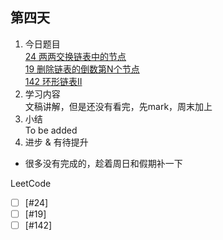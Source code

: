 ## 第四天

1. 今日题目   
 [24 两两交换链表中的节点](https://leetcode.cn/problems/swap-nodes-in-pairs/)  
 [19 删除链表的倒数第N个节点](https://leetcode.cn/problems/remove-nth-node-from-end-of-list/)  
 [142 环形链表II](https://leetcode.cn/problems/linked-list-cycle-ii/)
2. 学习内容  
 文稿讲解，但是还没有看完，先mark，周末加上  
3. 小结  
 To be added
4. 进步 & 有待提升  
 - 很多没有完成的，趁着周日和假期补一下

LeetCode
- [ ] [#24]  
- [ ] [#19]  
- [ ] [#142]  
